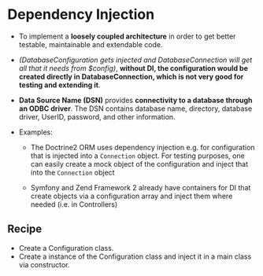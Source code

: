 # Dependency Injection

+ To implement a **loosely coupled architecture** in order to get better testable, maintainable and extendable code.

+ _(DatabaseConfiguration gets injected and DatabaseConnection will get all that it needs from $config)_, **without DI, the configuration would be created directly in DatabaseConnection, which is not very good for testing and extending it**.

+ **Data Source Name (DSN)** provides **connectivity to a database through an ODBC driver**. The DSN contains database name, directory, database driver, UserID, password, and other information. 

+ Examples: 
    +  The Doctrine2 ORM uses dependency injection e.g. for configuration that is injected into a ``Connection`` object. For testing purposes, one can easily create a mock object of the configuration and inject that into the ``Connection`` object

    +  Symfony and Zend Framework 2 already have containers for DI that create objects via a configuration array and inject them where needed (i.e. in Controllers)

## Recipe
+ Create a Configuration class.
+ Create a instance of the Configuration class and inject it in a main class via constructor.
